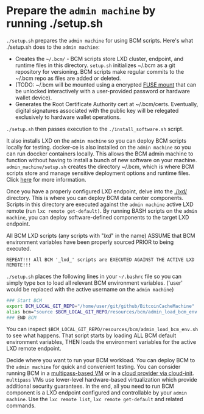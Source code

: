 
# Prepare the `admin machine` by running ./setup.sh

`./setup.sh` prepares the `admin machine` for using BCM scripts. Here's what ./setup.sh does to the `admin machine`:

* Creates the `~/.bcm/` - BCM scripts store LXD cluster, endpoint, and runtime files in this directory. `setup.sh` initializes ~/.bcm as a git repository for versioning. BCM scripts make regular commits to the ~/.bcm repo as files are added or deleted. 
* (TODO:  ~/.bcm will be mounted using a encrypted [FUSE mount](https://github.com/netheril96/securefs) that can be unlocked interactively with a user-provided password or hardware wallet device).
* Generates the Root Certificate Authority cert at ~/.bcm/certs. Eventually, digital signatures associated with the public key will be relegated exclusively to hardware wallet operations.

`./setup.sh` then passes execution to the `./install_software.sh` script.

It also installs LXD on the `admin machine` so you can deploy BCM scripts locally for testing. docker-ce is also installed on the `admin machine` so you can run doccker containers locally. This allows the BCM admin machine to function without having to install a bunch of new software on your machine. `admin_machine/setup.sh` creates the directory ~/.bcm, which is where BCM scripts store and manage sensitive deployment options and runtime files. Click [here](./setup_README.md) for more information.


Once you have a properly configured LXD endpoint, delve into the [./lxd/](./lxd/) directory. This is where you can deploy BCM data center components. Scripts in this directory are executed against the `admin machine` active LXD remote (run `lxc remote get-default)`. By running BASH scripts on the `admin machine`, you can deploy software-defined components to the target LXD endpoint.




All BCM LXD scripts (any scripts with "_lxd_" in the name) ASSUME that BCM environment variables have been properly sourced PRIOR to being executed.

```REPEAT!!! All BCM '_lxd_' scripts are EXECUTED AGAINST THE ACTIVE LXD REMOTE!!!```

`./setup.sh` places the following lines in your `~/.bashrc` file so you can simply type `bcm` to load all relevant BCM environment variables. ('user' would be replaced with the active username on the `admin machine`)

```bash
### Start BCM
export BCM_LOCAL_GIT_REPO="/home/user/git/github/BitcoinCacheMachine"
alias bcm="source $BCM_LOCAL_GIT_REPO/resources/bcm/admin_load_bcm_env.sh"
### END BCM
```

You can inspect `$BCM_LOCAL_GIT_REPO/resources/bcm/admin_load_bcm_env.sh` to see what happens. That script starts by loading ALL BCM default environment variables, THEN loads the environment variables for the active LXD remote endpoint.











Decide where you want to run your BCM workload. You can deploy BCM to the `admin machine` for quick and convenient testing. You can consider running BCM in a [multipass-based VM](./multipass/) or in a [cloud provider via cloud-init](./cloud_providers/). `multipass` VMs use lower-level hardware-based virtualization which provide additional security guarantees. In the end, all you need to run BCM component is a LXD endpoint configured and controllable by your `admin machine`. Use the `lxc remote list`, `lxc remote get-default` and related commands.
